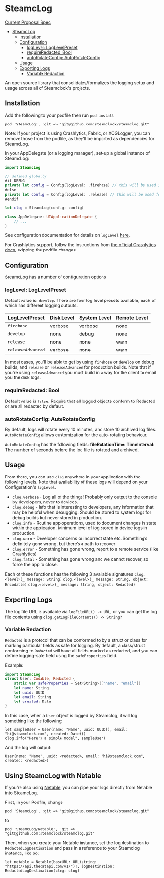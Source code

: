 # SteamcLog
[Current Proposal Spec](https://docs.google.com/document/d/1GeFAMBn_ZrIP7qVLzcYlCfqDnPiCrgMa0JdrU8HRx94/edit?usp=sharing)

- [SteamcLog](#steamclog)
  * [Installation](#installation)
  * [Configuration](#configuration)
    + [logLevel: LogLevelPreset](#loglevel-loglevelpreset)
    + [requireRedacted: Bool](#requireredacted-bool)
    + [autoRotateConfig: AutoRotateConfig](#autorotateconfig-autorotateconfig)
  * [Usage](#usage)
  * [Exporting Logs](#exporting-logs)
    + [Variable Redaction](#variable-redaction)

An open source library that consolidates/formalizes the logging setup and usage across all of Steamclock's projects.

## Installation
Add the following to your podfile then run `pod install`
```
pod 'SteamcLog', :git => "git@github.com:steamclock/steamclog.git"
```

Note: If your project is using Crashlytics, Fabric, or XCGLogger, you can remove those from the podfile, as they'll be imported as dependencies for SteamcLog.

In your AppDelegate (or a logging manager), set-up a global instance of SteamcLog:

```swift
import SteamcLog

// defined globally
#if DEBUG
private let config = Config(logLevel: .firehose) // this will be used in debug builds.
#else
private let config = Config(logLevel: .release) // this will be used for release builds
#endif

let clog = SteamcLog(config: config)

class AppDelegate: UIApplicationDelegate {
    // ...
}
```

See configuration documentation for details on `logLevel` [here](#configuration).

For Crashlytics support, follow the instructions from [the official Crashlytics docs](https://firebase.google.com/docs/crashlytics/get-started?platform=ios), skipping the podfile changes. 


## Configuration

SteamcLog has a number of configuration options

### logLevel: LogLevelPreset
Default value is: `develop`.
There are four log level presets available, each of which has different logging outputs.

| LogLevelPreset    | Disk Level | System Level | Remote Level | 
|-------------------|------------|--------------|--------------|
| `firehose`        | verbose    | verbose      | none         |
| `develop`         | none       | debug        | none         |
| `release`         | none       | none         | warn         |
| `releaseAdvanced` | verbose    | none         | warn         |

In most cases, you'll be able to get by using `firehose` or `develop` on debug builds, and `release` or `releaseAdvanced` for production builds. 
Note that if you're using `releaseAdvanced` you must build in a way for the client to email you the disk logs.

### requireRedacted: Bool
Default value is `false`.
Require that all logged objects conform to Redacted or are all redacted by default.

### autoRotateConfig: AutoRotateConfig
By default, logs will rotate every 10 minutes, and store 10 archived log files.
`AutoRotateConfig` allows customization for the auto-rotating behaviour. 

`AutoRotateConfig` has the following fields:
**fileRotationTime: TimeInterval**: The number of seconds before the log file is rotated and archived.

## Usage

From there, you can use `clog` anywhere in your application with the following levels. Note that availability of these logs will depend on your Configuration's `logLevel`.

- `clog.verbose` - Log all of the things! Probably only output to the console by developers, never to devices.
- `clog.debug` - Info that is interesting to developers, any information that may be helpful when debugging. Should be stored to system logs for debug builds but never stored in production.
- `clog.info` - Routine app operations, used to document changes in state within the application. Minimum level of log stored in device logs in production.
- `clog.warn` - Developer concerns or incorrect state etc. Something’s definitely gone wrong, but there’s a path to recover
- `clog.error` - Something has gone wrong, report to a remote service (like Crashlytics)
- `clog.fatal` - Something has gone wrong and we cannot recover, so force the app to close.

Each of these functions has the following 3 available signatures
`clog.<level>(_ message: String)`
`clog.<level>(_ message: String, object: Encodable)`
`clog.<level>(_ message: String, object: Redacted)`

## Exporting Logs

The log file URL is available via `logFileURL() -> URL`, or you can get the log file contents using `clog.getLogFileContents() -> String?`

### Variable Redaction

`Redacted` is a protocol that can be conformed to by a struct or class for marking particular fields as safe for logging. By default, a class/struct conforming to `Redacted` will have all fields marked as redacted, and you can define logging-safe field using the `safeProperties` field.

Example:
```swift
import SteamcLog
struct User: Codable, Redacted {
    static var safeProperties = Set<String>(["name", "email"])
    let name: String
    let uuid: UUID
    let email: String
    let created: Date
}
```

In this case, when a `User` object is logged by Steamclog, it will log something like the following:
```
let sampleUser = User(name: "Name", uuid: UUID(), email: "hi@steamclock.com", created: Date())
clog.info("Here's a simple model", sampleUser)
```
And the log will output:

`User(name: "Name", uuid: <redacted>, email: "hi@steamclock.com", created: <redacted>)`

## Using SteamcLog with Netable

If you're also using [Netable](https://github.com/steamclock/netable), you can pipe your logs directly from Netable into SteamcLog.

First, in your Podfile, change
```
pod 'SteamcLog', :git => "git@github.com:steamclock/steamclog.git"
```
to
```
pod 'SteamcLog/Netable', :git => "git@github.com:steamclock/steamclog.git"
```

Then, when you create your Netable instance, set the log destination to `RedactedLogDestination` and pass in a reference to your Steamclog instance, like so:
```
let netable = Netable(baseURL: URL(string: "https://api.thecatapi.com/v1/")!, logDestination: RedactedLogDestination(clog: clog)
```
